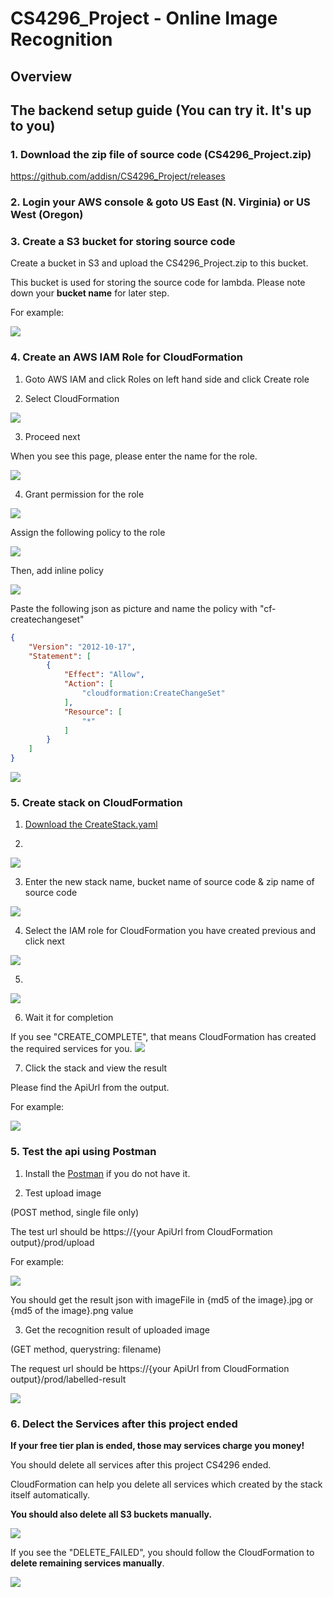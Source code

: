 # CS4296_Project - Online Image Recognition

## Overview



## The backend setup guide (You can try it. It's up to you)

### 1. Download the zip file of source code (CS4296_Project.zip)

https://github.com/addisn/CS4296_Project/releases

### 2. Login your AWS console & goto US East (N. Virginia) or US West (Oregon)

### 3. Create a S3 bucket for storing source code

Create a bucket in S3 and upload the CS4296_Project.zip to this bucket.

This bucket is used for storing the source code for lambda. Please note down your **bucket name** for later step.

For example:

<kbd><img src="./ReadmePicture/s3.PNG" /></kbd>

### 4. Create an AWS IAM Role for CloudFormation

1. Goto AWS IAM and click Roles on left hand side and click Create role

2. Select CloudFormation

<kbd><img src="./ReadmePicture/r1.PNG" /></kbd>

3. Proceed next

When you see this page, please enter the name for the role.

<kbd><img src="./ReadmePicture/r2.PNG" /></kbd>

4. Grant permission for the role

<kbd><img src="./ReadmePicture/r3.PNG" /></kbd>

Assign the following policy to the role

<kbd><img src="./ReadmePicture/r4.PNG" /></kbd> 

Then, add inline policy

<kbd><img src="./ReadmePicture/r5.PNG" /></kbd> 

Paste the following json as picture and name the policy with "cf-createchangeset"
```json
{
    "Version": "2012-10-17",
    "Statement": [
        {
            "Effect": "Allow",
            "Action": [
                "cloudformation:CreateChangeSet"
            ],
            "Resource": [
                "*"
            ]
        }
    ]
}
```

<kbd><img src="./ReadmePicture/r6.PNG" /></kbd>


### 5. Create stack on CloudFormation

1. [Download the CreateStack.yaml](https://github.com/addisn/CS4296_Project/tree/master/CloudFormation%E2%80%8EStack)

2. 

<kbd><img src="./ReadmePicture/1.PNG" /></kbd>

3. Enter the new stack name, bucket name of source code & zip name of source code

<kbd><img src="./ReadmePicture/2.PNG" /></kbd>

4. Select the IAM role for CloudFormation you have created previous and click next

<kbd><img src="./ReadmePicture/3.PNG" /></kbd>

5. 

<kbd><img src="./ReadmePicture/4.PNG" /></kbd>

6. Wait it for completion

If you see "CREATE_COMPLETE", that means CloudFormation has created the required services for you.
<kbd><img src="./ReadmePicture/5.PNG" /></kbd>

7. Click the stack and view the result

Please find the ApiUrl from the output.

For example:

<kbd><img src="./ReadmePicture/6.PNG" /></kbd>

### 5. Test the api using Postman

1. Install the [Postman](https://chrome.google.com/webstore/detail/postman/fhbjgbiflinjbdggehcddcbncdddomop) if you do not have it.

2. Test upload image

(POST method, single file only)

The test url should be https://{your ApiUrl from CloudFormation output}/prod/upload

For example:

<kbd><img src="./ReadmePicture/7.PNG" /></kbd>

You should get the result json with imageFile in {md5 of the image}.jpg or {md5 of the image}.png value

3. Get the recognition result of uploaded image

(GET method, querystring: filename)

The request url should be https://{your ApiUrl from CloudFormation output}/prod/labelled-result

<kbd><img src="./ReadmePicture/8.PNG" /></kbd>


### 6. Delect the Services after this project ended

**If your free tier plan is ended, those may services charge you money!**

You should delete all services after this project CS4296 ended.

CloudFormation can help you delete all services which created by the stack itself automatically.

**You should also delete all S3 buckets manually.**

<kbd><img src="./ReadmePicture/9.png" /></kbd>

If you see the "DELETE_FAILED", you should follow the CloudFormation to **delete remaining services manually**.

<kbd><img src="./ReadmePicture/10.PNG" /></kbd>